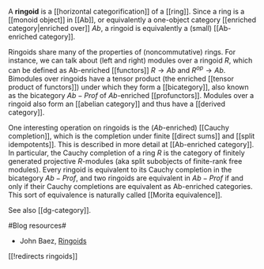 A **ringoid** is a [[horizontal categorification]] of a [[ring]].  Since a ring is a [[monoid object]] in [[Ab]], or equivalently a one-object category [[enriched category|enriched over]] $Ab$, a ringoid is equivalently a (small) [[Ab-enriched category]].

Ringoids share many of the properties of (noncommutative) rings.  For instance, we can talk about (left and right) modules over a ringoid $R$, which can be defined as Ab-enriched [[functors]] $R\to Ab$ and $R^{op}\to Ab$.  Bimodules over ringoids have a tensor product (the enriched [[tensor product of functors]]) under which they form a [[bicategory]], also known as the bicategory $Ab-Prof$ of $Ab$-enriched [[profunctors]].  Modules over a ringoid also form an [[abelian category]] and thus have a [[derived category]].

One interesting operation on ringoids is the ($Ab$-enriched) [[Cauchy completion]], which is the completion under finite [[direct sums]] and [[split idempotents]].  This is described in more detail at [[Ab-enriched category]].  In particular, the Cauchy completion of a ring $R$ is the category of finitely generated projective $R$-modules (aka split subobjects of finite-rank free modules).  Every ringoid is equivalent to its Cauchy completion in the bicategory $Ab-Prof$, and two ringoids are equivalent in $Ab-Prof$ if and only if their Cauchy completions are equivalent as Ab-enriched categories.  This sort of equivalence is naturally called [[Morita equivalence]].

See also [[dg-category]].

#Blog resources#

* John Baez, [Ringoids](http://golem.ph.utexas.edu/category/2006/09/ringoids.html)

[[!redirects ringoids]]
